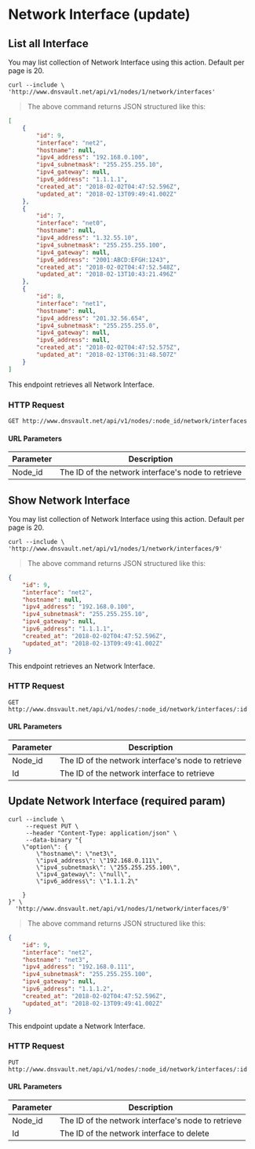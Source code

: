 # Network Interface (update)

## List all Interface

You may list collection of Network Interface using this action. Default per page is 20.

```shell
curl --include \
'http://www.dnsvault.net/api/v1/nodes/1/network/interfaces'
```

> The above command returns JSON structured like this:

```json
[
    {
        "id": 9,
        "interface": "net2",
        "hostname": null,
        "ipv4_address": "192.168.0.100",
        "ipv4_subnetmask": "255.255.255.10",
        "ipv4_gateway": null,
        "ipv6_address": "1.1.1.1",
        "created_at": "2018-02-02T04:47:52.596Z",
        "updated_at": "2018-02-13T09:49:41.002Z"
    },
    {
        "id": 7,
        "interface": "net0",
        "hostname": null,
        "ipv4_address": "1.32.55.10",
        "ipv4_subnetmask": "255.255.255.100",
        "ipv4_gateway": null,
        "ipv6_address": "2001:ABCD:EFGH:1243",
        "created_at": "2018-02-02T04:47:52.548Z",
        "updated_at": "2018-02-13T10:43:21.496Z"
    },
    {
        "id": 8,
        "interface": "net1",
        "hostname": null,
        "ipv4_address": "201.32.56.654",
        "ipv4_subnetmask": "255.255.255.0",
        "ipv4_gateway": null,
        "ipv6_address": null,
        "created_at": "2018-02-02T04:47:52.575Z",
        "updated_at": "2018-02-13T06:31:48.507Z"
    }
]
```

This endpoint retrieves all Network Interface.

### HTTP Request

`GET http://www.dnsvault.net/api/v1/nodes/:node_id/network/interfaces`

#### URL Parameters

Parameter | Description
--------- | -----------
Node_id | The ID of the network interface's node to retrieve

## Show Network Interface

You may list collection of Network Interface using this action. Default per page is 20.

```shell
curl --include \
'http://www.dnsvault.net/api/v1/nodes/1/network/interfaces/9'
```

> The above command returns JSON structured like this:

```json
{
    "id": 9,
    "interface": "net2",
    "hostname": null,
    "ipv4_address": "192.168.0.100",
    "ipv4_subnetmask": "255.255.255.10",
    "ipv4_gateway": null,
    "ipv6_address": "1.1.1.1",
    "created_at": "2018-02-02T04:47:52.596Z",
    "updated_at": "2018-02-13T09:49:41.002Z"
}
```

This endpoint retrieves an Network Interface.

### HTTP Request

`GET http://www.dnsvault.net/api/v1/nodes/:node_id/network/interfaces/:id`

#### URL Parameters

Parameter | Description
--------- | -----------
Node_id | The ID of the network interface's node to retrieve
Id | The ID of the network interface to retrieve

## Update Network Interface (required param)

```shell
curl --include \
     --request PUT \
     --header "Content-Type: application/json" \
     --data-binary "{
    \"option\": {
        \"hostname\": \"net3\",
        \"ipv4_address\": \"192.168.0.111\",
        \"ipv4_subnetmask\": \"255.255.255.100\",
        \"ipv4_gateway\": \"null\",
        \"ipv6_address\": \"1.1.1.2\"

    }
}" \
  'http://www.dnsvault.net/api/v1/nodes/1/network/interfaces/9'
```


> The above command returns JSON structured like this:

```json
{
    "id": 9,
    "interface": "net2",
    "hostname": "net3",
    "ipv4_address": "192.168.0.111",
    "ipv4_subnetmask": "255.255.255.100",
    "ipv4_gateway": null,
    "ipv6_address": "1.1.1.2",
    "created_at": "2018-02-02T04:47:52.596Z",
    "updated_at": "2018-02-13T09:49:41.002Z"
}
```

This endpoint update a Network Interface.

### HTTP Request

`PUT http://www.dnsvault.net/api/v1/nodes/:node_id/network/interfaces/:id`

#### URL Parameters

Parameter | Description
--------- | -----------
Node_id | The ID of the network interface's node to retrieve
Id | The ID of the network interface to delete

